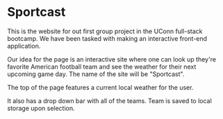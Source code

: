 # Sportcast


This is the website for out first group project in the UConn full-stack bootcamp.  We have been tasked with making an interactive front-end application.   

Our idea for the page is an interactive site where one can look up they're favorite American football team and see the weather for their next upcoming game day.  The name of the site will be "Sportcast".

The top of the page features a current local weather for the user.

It also has a drop down bar with all of the teams.  Team is saved to local storage upon selection.